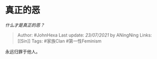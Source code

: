 # 真正的恶
*什么才是真正的恶？*

> Author: #JohnHexa
Last update: *23/07/2021* by ANingNing
Links: [[Sin]]
Tags:  #家族Clan #第一性Feminism



永远归罪于他人。




